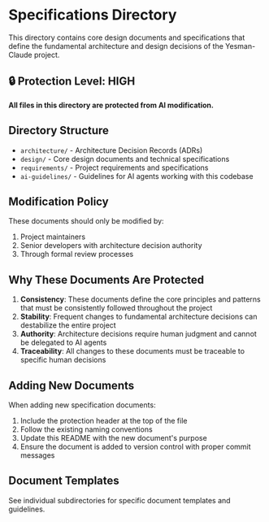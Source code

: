 <!-- 🚫 AI_MODIFY_PROHIBITED -->

<!-- This directory contains protected specification documents -->

# Specifications Directory

This directory contains core design documents and specifications that define the fundamental architecture and design decisions of the Yesman-Claude project.

## 🔒 Protection Level: HIGH

**All files in this directory are protected from AI modification.**

## Directory Structure

- `architecture/` - Architecture Decision Records (ADRs)
- `design/` - Core design documents and technical specifications
- `requirements/` - Project requirements and specifications
- `ai-guidelines/` - Guidelines for AI agents working with this codebase

## Modification Policy

These documents should only be modified by:

1. Project maintainers
1. Senior developers with architecture decision authority
1. Through formal review processes

## Why These Documents Are Protected

1. **Consistency**: These documents define the core principles and patterns that must be consistently followed throughout the project
1. **Stability**: Frequent changes to fundamental architecture decisions can destabilize the entire project
1. **Authority**: Architecture decisions require human judgment and cannot be delegated to AI agents
1. **Traceability**: All changes to these documents must be traceable to specific human decisions

## Adding New Documents

When adding new specification documents:

1. Include the protection header at the top of the file
1. Follow the existing naming conventions
1. Update this README with the new document's purpose
1. Ensure the document is added to version control with proper commit messages

## Document Templates

See individual subdirectories for specific document templates and guidelines.
